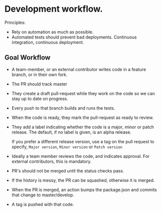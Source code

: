 # Development workflow.

Principles:

- Rely on automation as much as possible.
- Automated tests should prevent bad deployments. Continuous integration,
  continuous deployment.

## Goal Workflow

- A team-member, or an external contributor writes code in a feature branch, or
  in their own fork.

- The PR should track master

- They create a draft pull-request while they work on the code so we can stay
  up to date on progress.

- Every push to that branch builds and runs the tests.

- When the code is ready, they mark the pull-request as ready to review.

- They add a label indicating whether the code is a major, minor or patch
  release. The default, if no label is given, is an alpha release.

  If you prefer a different release version, use a tag on the pull request to
  specify, `Major version`, `Minor version` or `Patch version`

- Ideally a team member reviews the code, and indicates approval. For external
  contributors, this is mandatory.

- PR's should not be merged until the status checks pass.

- If the history is messy, the PR can be squashed, otherwise it is merged.

- When the PR is merged, an action bumps the package.json and commits that
  change to master/develop.

- A tag is pushed with that code.
